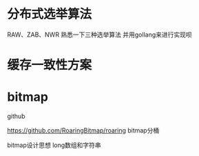







# 分布式选举算法

RAW、ZAB、NWR 熟悉一下三种选举算法 并用gollang来进行实现呗







# 缓存一致性方案





# bitmap

github 



https://github.com/RoaringBitmap/roaring  bitmap分桶 

bitmap设计思想  long数组和字符串



